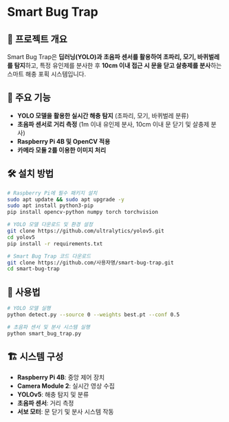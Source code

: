 # Smart Bug Trap

## 🐞 프로젝트 개요
Smart Bug Trap은 **딥러닝(YOLO)과 초음파 센서를 활용하여 초파리, 모기, 바퀴벌레를 탐지**하고, 특정 유인제를 분사한 후 **10cm 이내 접근 시 문을 닫고 살충제를 분사**하는 스마트 해충 포획 시스템입니다. 

## 🚀 주요 기능
- **YOLO 모델을 활용한 실시간 해충 탐지** (초파리, 모기, 바퀴벌레 분류)
- **초음파 센서로 거리 측정** (1m 이내 유인제 분사, 10cm 이내 문 닫기 및 살충제 분사)
- **Raspberry Pi 4B 및 OpenCV 적용**
- **카메라 모듈 2를 이용한 이미지 처리**

## 🛠 설치 방법
```bash
# Raspberry Pi에 필수 패키지 설치
sudo apt update && sudo apt upgrade -y
sudo apt install python3-pip
pip install opencv-python numpy torch torchvision

# YOLO 모델 다운로드 및 환경 설정
git clone https://github.com/ultralytics/yolov5.git
cd yolov5
pip install -r requirements.txt

# Smart Bug Trap 코드 다운로드
git clone https://github.com/사용자명/smart-bug-trap.git
cd smart-bug-trap
```

## 🎯 사용법
```bash
# YOLO 모델 실행
python detect.py --source 0 --weights best.pt --conf 0.5

# 초음파 센서 및 분사 시스템 실행
python smart_bug_trap.py
```

## 🏗 시스템 구성
- **Raspberry Pi 4B**: 중앙 제어 장치
- **Camera Module 2**: 실시간 영상 수집
- **YOLOv5**: 해충 탐지 및 분류
- **초음파 센서**: 거리 측정
- **서보 모터**: 문 닫기 및 분사 시스템 작동
